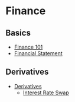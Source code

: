 # Finance

## Basics
* [Finance 101](./finance_101.md)
* [Financial Statement](./financial_statement.md)

## Derivatives
* [Derivatives](derivatives/derivatives.md)
  * [Interest Rate Swap](derivatives/interest_rate_swap.md)